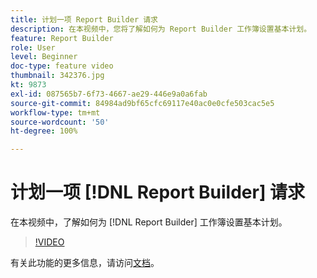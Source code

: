 ```yaml
---
title: 计划一项 Report Builder 请求
description: 在本视频中，您将了解如何为 Report Builder 工作簿设置基本计划。
feature: Report Builder
role: User
level: Beginner
doc-type: feature video
thumbnail: 342376.jpg
kt: 9873
exl-id: 087565b7-6f73-4667-ae29-446e9a0a6fab
source-git-commit: 84984ad9bf65cfc69117e40ac0e0cfe503cac5e5
workflow-type: tm+mt
source-wordcount: '50'
ht-degree: 100%

---
```


# 计划一项 [!DNL Report Builder] 请求

在本视频中，了解如何为 [!DNL Report Builder] 工作簿设置基本计划。

>[!VIDEO](https://video.tv.adobe.com/v/346449/?quality=12&learn=on&captions=chi_hans)

有关此功能的更多信息，请访问[文档](https://experienceleague.adobe.com/docs/analytics/analyze/report-builder/t-schedule-a-data-request.html?lang=zh-Hans)。
